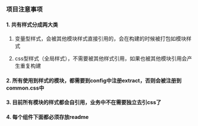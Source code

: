 ### 项目注意事项

#### 1. 共有样式分成两大类

1. 变量型样式，会被其他模块样式直接引用的，会在构建的时候被打包如模块样式

2. css型样式（全局样式），不需要被其他样式引用，如果也被其他模块引用会产生重复构建

#### 2. 所有使用到样式的模块，都需要到config中注册extract，否则会被注册到common.css中

#### 3. 目前所有模块的样式都会自引用，业务中不在需要独立去引css了

#### 4. 每个组件下面都必须存放readme